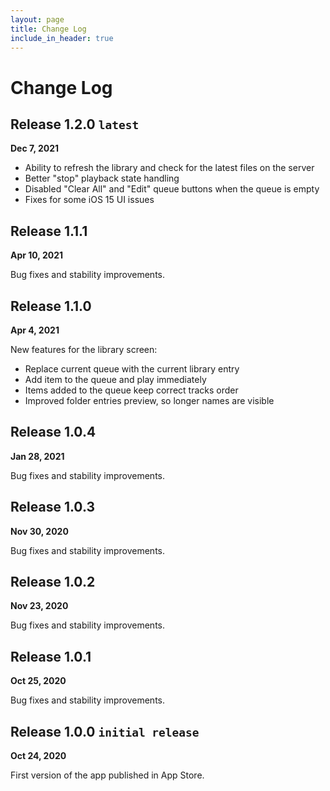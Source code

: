 ```yaml
---
layout: page
title: Change Log
include_in_header: true
---
```

# Change Log

## Release 1.2.0 `latest`
**Dec 7, 2021**

- Ability to refresh the library and check for the latest files on the server
- Better "stop" playback state handling
- Disabled "Clear All" and "Edit" queue buttons when the queue is empty
- Fixes for some iOS 15 UI issues

## Release 1.1.1
**Apr 10, 2021**

Bug fixes and stability improvements.


## Release 1.1.0
**Apr 4, 2021**

New features for the library screen:

- Replace current queue with the current library entry
- Add item to the queue and play immediately
- Items added to the queue keep correct tracks order
- Improved folder entries preview, so longer names are visible

## Release 1.0.4
**Jan 28, 2021**

Bug fixes and stability improvements.

## Release 1.0.3
**Nov 30, 2020**

Bug fixes and stability improvements.

## Release 1.0.2
**Nov 23, 2020**

Bug fixes and stability improvements.

## Release 1.0.1
**Oct 25, 2020**

Bug fixes and stability improvements.

## Release 1.0.0 `initial release`
**Oct 24, 2020**

First version of the app published in App Store.
